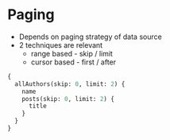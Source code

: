 # Paging

- Depends on paging strategy of data source
- 2 techniques are relevant
  - range based - skip / limit
  - cursor based - first / after

```graphql
{
  allAuthors(skip: 0, limit: 2) {
    name
    posts(skip: 0, limit: 2) {
      title
    }
  }
}
```

